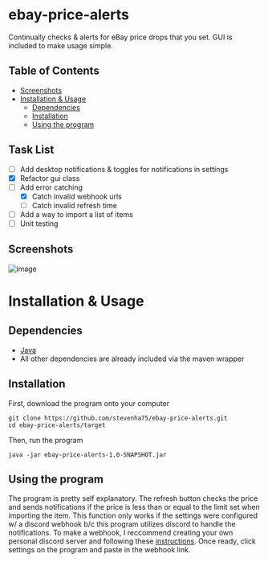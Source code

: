 # ebay-price-alerts
Continually checks &amp; alerts for eBay price drops that you set. GUI is included to make usage simple. 

## Table of Contents
- [Screenshots](https://github.com/stevenha75/ebay-price-alerts#screenshots)
- [Installation & Usage](https://github.com/stevenha75/ebay-price-alerts#installation--usage)
  - [Dependencies](https://github.com/stevenha75/ebay-price-alerts#dependencies)
  - [Installation](https://github.com/stevenha75/ebay-price-alerts#installation)
  - [Using the program](https://github.com/stevenha75/ebay-price-alerts#using-the-program)

## Task List
- [ ] Add desktop notifications & toggles for notifications in settings
- [x] Refactor gui class
- [ ] Add error catching
  - [x] Catch invalid webhook urls
  - [ ] Catch invalid refresh time
- [ ] Add a way to import a list of items
- [ ] Unit testing

## Screenshots
![image](https://user-images.githubusercontent.com/109867418/231586366-3806e793-cba9-442b-84d1-92c8f564459f.png)

# Installation & Usage
## Dependencies
- [Java](https://www.oracle.com/java/technologies/downloads/)
- All other dependencies are already included via the maven wrapper

## Installation
First, download the program onto your computer
```shell
git clone https://github.com/stevenha75/ebay-price-alerts.git
cd ebay-price-alerts/target
```
Then, run the program
```shell
java -jar ebay-price-alerts-1.0-SNAPSHOT.jar 
```
## Using the program
The program is pretty self explanatory. The refresh button checks the price and sends notifications if the price is less than or equal to the limit set when importing the item. This function only works if the settings were configured w/ a discord webhook b/c this program utilizes discord to handle the notifications. To make a webhook, I reccommend creating your own personal discord server and following these [instructions](https://support.discord.com/hc/en-us/articles/228383668-Intro-to-Webhooks). Once ready, click settings on the program and paste in the webhook link. 
